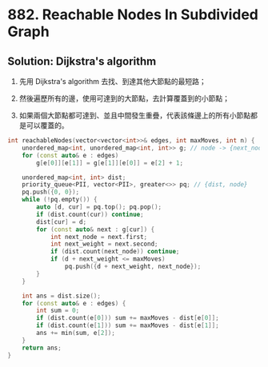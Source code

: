 # 882. Reachable Nodes In Subdivided Graph

## Solution: Dijkstra's algorithm

1. 先用 Dijkstra's algorithm 去找、到達其他大節點的最短路；

2. 然後遍歷所有的邊，使用可達到的大節點，去計算覆蓋到的小節點；

3. 如果兩個大節點都可達到、並且中間發生重疊，代表該條邊上的所有小節點都是可以覆蓋的。

```cpp
int reachableNodes(vector<vector<int>>& edges, int maxMoves, int n) {
    unordered_map<int, unordered_map<int, int>> g; // node -> {next_node, next_weight}
    for (const auto& e : edges)
        g[e[0]][e[1]] = g[e[1]][e[0]] = e[2] + 1;

    unordered_map<int, int> dist;
    priority_queue<PII, vector<PII>, greater<>> pq; // {dist, node}
    pq.push({0, 0});
    while (!pq.empty()) {
        auto [d, cur] = pq.top(); pq.pop();
        if (dist.count(cur)) continue;
        dist[cur] = d;
        for (const auto& next : g[cur]) {
            int next_node = next.first;
            int next_weight = next.second;
            if (dist.count(next_node)) continue;
            if (d + next_weight <= maxMoves)
                pq.push({d + next_weight, next_node});
        }
    }

    int ans = dist.size();
    for (const auto& e : edges) {
        int sum = 0;
        if (dist.count(e[0])) sum += maxMoves - dist[e[0]];
        if (dist.count(e[1])) sum += maxMoves - dist[e[1]];
        ans += min(sum, e[2]);
    }
    return ans;
}
```
